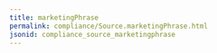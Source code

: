 ```yaml
---
title: marketingPhrase
permalink: compliance/Source.marketingPhrase.html
jsonid: compliance_source_marketingphrase
---
```

